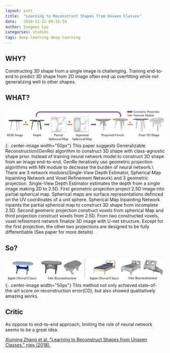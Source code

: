 ```yaml
---
layout: post
title:  "Learning to Reconstruct Shapes from Unseen Classes"
date:   2018-11-22 09:32:59
author: Sungwon Lyu
categories: studies
tags: deep-learning deep-learning
---
```

## WHY? 
Constructing 3D shape from a single image is challenging. Training end-to-end to predict 3D shape from 2D image often end up overfitting while not generalizing well to other shapes. 

## WHAT?
![image](/assets/images/genre1.png){: .center-image width="50px"}
This paper suggests Generalizable Reconstruction(GenRe) algorithm to construct 3D shape with class-agnostic shape prior. Instead of training neural network model to construct 3D shape from an image end-to-end, GenRe iteratively use geometric projection algorithms with NN module to decrease the burden of neural network.\\
There are 3 network modules(Single-View Depth Estimator, Spherical Map Inpainting Network and Voxel Refinement Network) and 3 geometric projection. Single-View Depth Estimator estimates the depth from a single image making 2D to 2.5D. First geometric projection project 2.5D image into partial spherical map. Spherical maps are surface representations definced on the UV coordinates of a unit sphere. Spherical Map Inpainting Network inpaints the partial spherical map to construct 3D shape from incomplete 2.5D. Second geomeric projection construct voxels from spherical Map and third projection construct voxels from 2.5D. From two constructed voxels, voxel refinement network finalize 3D image with U-net structure. Except for the first projection, the other two projections are designed to be fully differentiable (See paper for more details).

## So?
![image](/assets/images/genre2.png){: .center-image width="50px"}
This method not only achieved state-of-the-art score on reconstruction error(CD), but also showed qualitatively amazing works.

## Critic
As oppose to end-to-end approach, limiting the role of neural network seems to be a great idea.

[Xiuming Zhang et al. "Learning to Reconstruct Shapes from Unseen Classes." nips (2018).](https://jiajunwu.com/papers/genre_nips.pdf)
